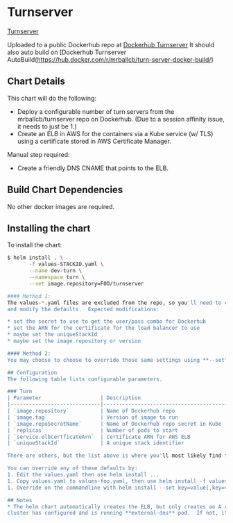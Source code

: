 # Turnserver
[Turnserver](https://github.com/mrballcb/turn-server-docker-build)

Uploaded to a public Dockerhub repo at [Dockerhub Turnserver](https://hub.docker.com/r/mrballcb/turnserver/)
It should also auto build on [Dockerhub Turnserver AutoBuild(https://hub.docker.com/r/mrballcb/turn-server-docker-build/)

## Chart Details
This chart will do the following:

* Deploy a configurable number of turn servers from the mrballcb/turnserver repo on Dockerhub. (Due to a session affinity issue, it needs to just be 1.)
* Create an ELB in AWS for the containers via a Kube service (w/ TLS) using a certificate stored in AWS Certificate Manager.

Manual step required:

* Create a friendly DNS CNAME that points to the ELB.

## Build Chart Dependencies
No other docker images are required.

## Installing the chart
To install the chart:
```bash
$ helm install . \
       -f values-STACKID.yaml \
       --name dev-turn \
       --namespace turn \
       --set image.repository=FOO/turnserver

#### Method 1:
The values-*.yaml files are excluded from the repo, so you'll need to copy the values.yaml to values-STACKID.yaml
and modify the defaults.  Expected modifications:

* set the secret to use to get the user/pass combo for Dockerhub
* set the ARN for the certificate for the load balancer to use
* maybe set the uniqueStackId
* maybe set the image.repository or version

#### Method 2:
You may choose to choose to override those same settings using **--set** on the commandline.

## Configuration
The following table lists configurable parameters.

### Turn
| Parameter                   | Description                              | Default                    |
|-----------------------------|------------------------------------------|----------------------------|
| `image.repository`          | Name of Dockerhub repo                   | `mrballcb/turnserver`      |
| `image.tag`                 | Version of image to run                  | `latest`                   |
| `image.repoSecretName`      | Name of Dockerhub repo secret in Kube    | `dockerhub`                |
| `replicas`                  | Number of pods to start                  | `1`                        |
| `service.elbCertficateArn`  | Certificate ARN for AWS ELB              | See values.yaml            |
| `uniqueStackId`             | A unique stack identifier                | None                       |

There are others, but the list above is where you'll most likely find the things you'll want to change.

You can override any of these defaults by:
1. Edit the values.yaml then use helm install ...
1. Copy values.yaml to values-foo.yaml, then use helm install -f values-foo.yaml ...
1. Override on the commandline with helm install --set key=value[,key=value] ...

## Notes
* The helm chart automatically creates the ELB, but only creates an A record that points to it if the Kube
cluster has configured and is running **external-dns** pod.  If not, it must be created manually.

